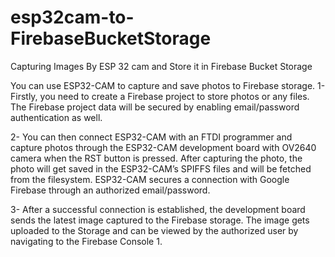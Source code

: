 # esp32cam-to-FirebaseBucketStorage
Capturing  Images By ESP 32 cam and Store it in Firebase Bucket Storage

You can use ESP32-CAM to capture and save photos to Firebase storage.
1- Firstly, you need to create a Firebase project to store photos or any files.
The Firebase project data will be secured by enabling email/password authentication as well.

2- You can then connect ESP32-CAM with an FTDI programmer and capture photos through the ESP32-CAM development board with OV2640 camera when the RST button is pressed.
After capturing the photo, the photo will get saved in the ESP32-CAM’s SPIFFS files and will be fetched from the filesystem. 
ESP32-CAM secures a connection with Google Firebase through an authorized email/password.

3- After a successful connection is established, the development board sends the latest image captured to the Firebase storage. 
The image gets uploaded to the Storage and can be viewed by the authorized user by navigating to the Firebase Console 1.
